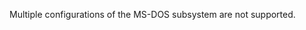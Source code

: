 <Token xmlns:xlink="http://www.w3.org/1999/xlink">Multiple configurations of the MS-DOS subsystem are not supported.</Token>